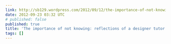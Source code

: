 ```yaml
---
link: http://sb129.wordpress.com/2012/09/12/the-importance-of-not-knowing/
date: 2012-09-23 03:32 UTC
# published: false
published: true
title: 'The importance of not knowing: reflections of a designer tutor « SB129'
tags: []
---
```



